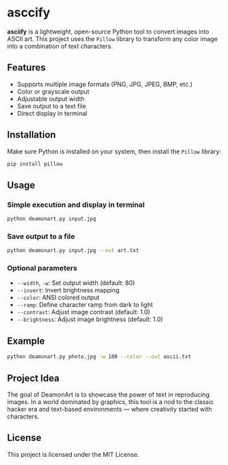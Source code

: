 # asccify

**asciify** is a lightweight, open-source Python tool to convert images into ASCII art. This project uses the `Pillow` library to transform any color image into a combination of text characters.

## Features

* Supports multiple image formats (PNG, JPG, JPEG, BMP, etc.)
* Color or grayscale output
* Adjustable output width
* Save output to a text file
* Direct display in terminal

## Installation

Make sure Python is installed on your system, then install the `Pillow` library:

```bash
pip install pillow
```

## Usage

### Simple execution and display in terminal

```bash
python deamonart.py input.jpg
```

### Save output to a file

```bash
python deamonart.py input.jpg --out art.txt
```

### Optional parameters

* `--width`, `-w`: Set output width (default: 80)
* `--invert`: Invert brightness mapping
* `--color`: ANSI colored output
* `--ramp`: Define character ramp from dark to light
* `--contrast`: Adjust image contrast (default: 1.0)
* `--brightness`: Adjust image brightness (default: 1.0)

## Example

```bash
python deamonart.py photo.jpg -w 100 --color --out ascii.txt
```

## Project Idea

The goal of DeamonArt is to showcase the power of text in reproducing images. In a world dominated by graphics, this tool is a nod to the classic hacker era and text-based environments — where creativity started with characters.

## License

This project is licensed under the MIT License.
